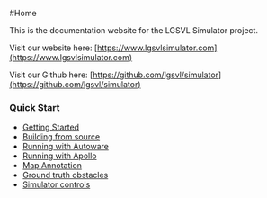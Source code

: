 #Home

This is the documentation website for the LGSVL Simulator project.

Visit our website here: [https://www.lgsvlsimulator.com](https://www.lgsvlsimulator.com)

Visit our Github here: [https://github.com/lgsvl/simulator](https://github.com/lgsvl/simulator)


### Quick Start

* [Getting Started](getting-started.md)
* [Building from source](build-instructions.md)
* [Running with Autoware](autoware-instructions.md)
* [Running with Apollo](apollo-instructions.md)
* [Map Annotation](map-annotation.md)
* [Ground truth obstacles](perception-ground-truth.md)
* [Simulator controls](keyboard-shortcuts.md)

